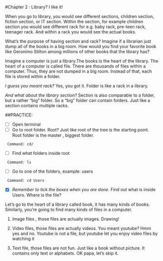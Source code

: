 #Chapter 2 : Library? I like it!

When you go to library, you would see different sections, children section, fiction section, or IT section. Within the section, for example children section you would see different rack for e.g. baby rack, pre-teen rack, teenager rack. And within a rack you would see the actual books.

What’s the purpose of having section and rack? Imagine if a librarian just dump all of the books in a big room. How would you find your favorite book like Geronimo Stilton among millions of  other books that the library has?

Imagine a computer is just a library.The books is the heart of the library. The heart of a computer is  called file. There are thousands of files within a computer. Thus, they are not dumped in a big room. Instead of that, each file is stored within a folder. 

_I guess you meant rack?_
Yes, you got it. Folder is like a rack in a library.

_And what about the library section?_
Section is also comparable to a folder, but a rather “big” folder. So a “big” folder can contain folders. Just like a section contains multiple racks. 

##PRACTICE:
- [ ] Open terminal
- [ ] Go to root folder. Root? Just like root of the tree is the starting point. Root folder is the master , biggest folder. 
```
 Command: cd/
```
- [ ] Find what folders inside root
```
 Command: ls
```
- [ ] Go to one of the folders, example: users
```
 Command: cd Users
```
- [x] _Remember to tick the boxes when you are done._
Find out what is inside Users. Where is the file?
                             
Let’s go to the heart of a library called book, it has many kinds of books. 
Similarly, you’re going to find many kinds of files in a computer.

1. Image files , those files are actually images. Drawing!

2. Video files, those files are actually videos. You meant youtube? Hmm yes and no. Youtube is not a file, but youtube let you enjoy video files by watching it

3. Text file, those files are not fun. Just like a book without picture. It contains only text or alphabets. OK papa, let’s skip it. 



